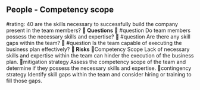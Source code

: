 

## People - Competency scope
#rating: 40
are the skills necessary to successfully build the company present in the team members?
**💭 Questions**
💭 #question Do team members possess the necessary skills and expertise?
 💭 #question Are there any skill gaps within the team?
 💭 #question Is the team capable of executing the business plan effectively?
**🚨 Risks**
🚨Competency Scope
Lack of necessary skills and expertise within the team can hinder the execution of the business plan.
🚨mitigation strategy
Assess the competency scope of the team and determine if they possess the necessary skills and expertise.
🚨contingency strategy
Identify skill gaps within the team and consider hiring or training to fill those gaps.




